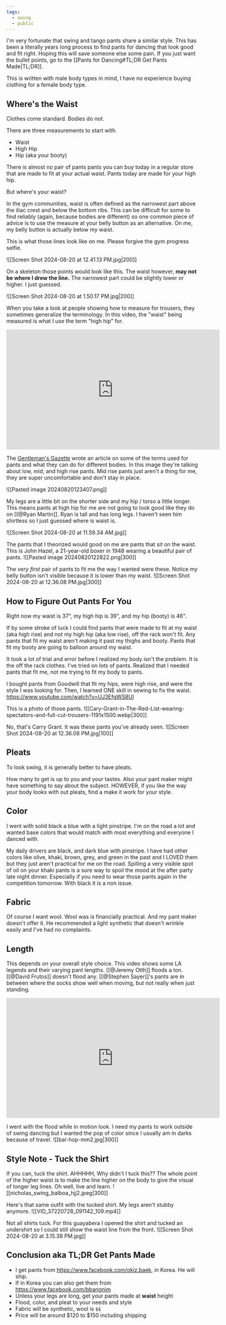 ```yaml
---
tags:
  - swing
  - public
---
```

I'm very fortunate that swing and tango pants share a similar style. This has been a literally years long process to find pants for dancing that look good and fit right. Hoping this will save someone else some pain. If you just want the bullet points, go to the [[Pants for Dancing#TL;DR Get Pants Made|TL;DR]].

This is written with male body types in mind, I have no experience buying clothing for a female body type.
## Where's the Waist
Clothes come standard. Bodies do not.

There are three measurements to start with.
- Waist
- High Hip
- Hip (aka your booty)

There is almost no pair of pants pants you can buy today in a regular store that are made to fit at your actual waist. Pants today are made for your high hip.

But where's your waist?

In the gym communities, waist is often defined as the narrowest part above the iliac crest and below the bottom ribs. This can be difficult for some to find reliably (again, because bodies are different) so one common piece of advice is to use the measure at your belly button as an alternative. On me, my belly button is actually below my waist.

This is what those lines look like on me. Please forgive the gym progress selfie.

![[Screen Shot 2024-08-20 at 12.41.13 PM.jpg|200]]

On a skeleton those points would look like this. The waist however, **may not be where I drew the line.** The narrowest part could be slightly lower or higher. I just guessed.

![[Screen Shot 2024-08-20 at 1.50.17 PM.jpg|200]]

When you take a look at people showing how to measure for trousers, they sometimes generalize the terminology. In this video, the "waist" being measured is what I use the term "high hip" for.

<iframe width="560" height="315" src="https://www.youtube.com/embed/foP-6g1tD1I?si=uKNIUg_HZ3M5an-2" title="YouTube video player" frameborder="0" allow="accelerometer; autoplay; clipboard-write; encrypted-media; gyroscope; picture-in-picture; web-share" referrerpolicy="strict-origin-when-cross-origin" allowfullscreen></iframe>

The [Gentleman's Gazette](https://www.gentlemansgazette.com/low-mid-vs-high-rise/) wrote an article on some of the terms used for pants and what they can do for different bodies. In this image they're talking about low, mid, and high rise pants. Mid rise pants just aren't a thing for me, they are super uncomfortable and don't stay in place.

![[Pasted image 20240820123407.png]]

My legs are a little bit on the shorter side and my hip / torso a little longer. This means pants at high hip for me are not going to look good like they do on [[@Ryan Martin]]. Ryan is tall and has long legs. I haven't seen him shirtless so I just guessed where is waist is.

![[Screen Shot 2024-08-20 at 11.59.34 AM.jpg]]

The pants that I theorized would good on me are pants that sit on the waist. This is John Hazel, a 21-year-old boxer in 1948 wearing a beautiful pair of pants.
![[Pasted image 20240820122822.png|300]]

The *very first* pair of pants to fit me the way I wanted were these. Notice my belly button isn't visible because it is lower than my waist. 
![[Screen Shot 2024-08-20 at 12.36.08 PM.jpg|300]]

## How to Figure Out Pants For You
Right now my waist is 37", my high hip is 39", and my hip (booty) is 46".

If by some stroke of luck I could find pants that were made to fit at my waist (aka high rise) and not my high hip (aka low rise), off the rack won't fit. Any pants that fit my waist aren't making it past my thighs and booty. Pants that fit my booty are going to balloon around my waist.

It took a lot of trial and error before I realized my body isn't the problem. It is the off the rack clothes. I've tried on *lots* of pants. Realized that I needed pants that fit me, not me trying to fit my body to pants.

I bought pants from Goodwill that fit my hips, were high rise, and were the style I was looking for. Then, I learned ONE skill in sewing to fix the waist. https://www.youtube.com/watch?v=UJ3EfgWS8UI 

This is a photo of those pants.
![[Cary-Grant-in-The-Red-List-wearing-spectators-and-full-cut-trousers-1191x1500.webp|300]]

No, that's Carry Grant. It was these pants you've already seen.
![[Screen Shot 2024-08-20 at 12.36.08 PM.jpg|100]]
## Pleats
To look swing, it is generally better to have pleats.

How many to get is up to you and your tastes. Also your pant maker might have something to say about the subject. HOWEVER, if you like the way your body looks with out pleats, find a make it work for your style.
## Color
I went with solid black a blue with a light pinstripe. I'm on the road a lot and wanted base colors that would match with most everything and everyone I danced with.

My daily drivers are black, and dark blue with pinstripe. I have had other colors like olive, khaki, brown, grey, and green in the past and I LOVED them but they just aren't practical for me on the road. Spilling a very visible spot of oil on your khaki pants is a sure way to spoil the mood at the after party late night dinner. Especially if you need to wear those pants again in the competition tomorrow. With black it is a non issue.
## Fabric
Of course I want wool. Wool was is financially practical. And my pant maker doesn't offer it. He recommended a light synthetic that doesn't wrinkle easily and I've had no complaints.
## Length
This depends on your overall style choice. This video shows some LA legends and their varying pant lengths. [[@Jeremy Otth]] floods a ton. [[@David Frutos]] doesn't flood any. [[@Stephen Sayer]]'s pants are in between where the socks show well when moving, but not really when just standing.
<iframe width="560" height="315" src="https://www.youtube.com/embed/3LHjHTe6ydk?si=SOFa3aGqcsDXvOwV" title="YouTube video player" frameborder="0" allow="accelerometer; autoplay; clipboard-write; encrypted-media; gyroscope; picture-in-picture; web-share" referrerpolicy="strict-origin-when-cross-origin" allowfullscreen></iframe>

I went with the flood while in motion look. I need my pants to work outside of swing dancing but I wanted the pop of color since I usually am in darks because of travel. 
![[bal-hop-mm2.jpg|300]]
## Style Note - Tuck the Shirt
If you can, tuck the shirt. AHHHHH, Why didn't I tuck this?? The whole point of the higher waist is to make the line higher on the body to give the visual of longer leg lines. Oh well, live and learn.
![[nicholas_swing_balboa_hjj2.jpeg|300]]

Here's that same outfit with the tucked shirt. My legs aren't stubby anymore.
![[VID_37220728_091142_109.mp4]]

Not all shirts tuck. For this guayabera I opened the shirt and tucked an undershirt so I could still show the waist line from the front.
![[Screen Shot 2024-08-20 at 3.15.38 PM.jpg]]

## Conclusion aka TL;DR Get Pants Made
- I get pants from https://www.facebook.com/okiz.baek, in Korea. He will ship.
- If in Korea you can also get them from https://www.facebook.com/bbangnim
- Unless your legs are long, get your pants made at **waist** height
- Flood, color, and pleat to your needs and style
- Fabric will be synthetic, wool is `$$`
- Price will be around $120 to $150 including shipping